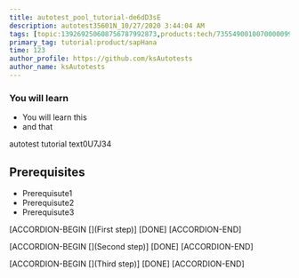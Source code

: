```yaml
---
title: autotest_pool_tutorial-de6dD3sE
description: autotest35601N_10/27/2020 3:44:04 AM
tags: [topic:139269250608756787992873,products:tech/73554900100700000996,tutorial:experience/advanced]
primary_tag: tutorial:product/sapHana
time: 123
author_profile: https://github.com/ksAutotests
author_name: ksAutotests
---
```

### You will learn
- You will learn this
- and that

autotest tutorial text0U7J34

## Prerequisites
- Prerequisute1
- Prerequisute2
- Prerequisute3

[ACCORDION-BEGIN [](First step)]
[DONE]
[ACCORDION-END]

[ACCORDION-BEGIN [](Second step)]
[DONE]
[ACCORDION-END]

[ACCORDION-BEGIN [](Third step)]
[DONE]
[ACCORDION-END]

